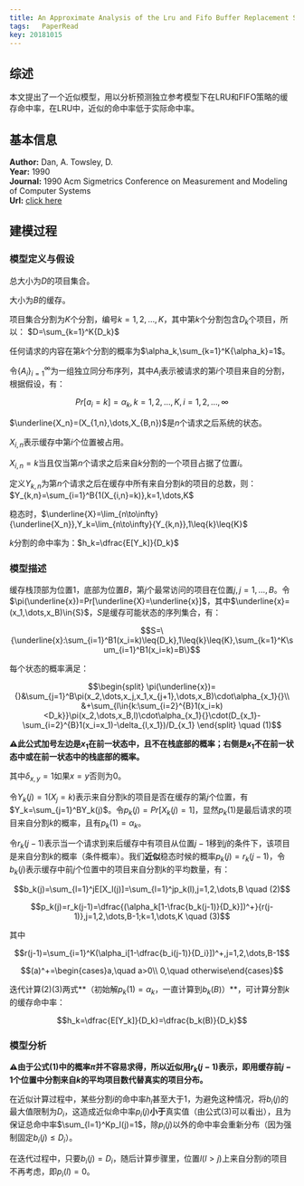```yaml
---
title: An Approximate Analysis of the Lru and Fifo Buffer Replacement Schemes
tags:	PaperRead
key: 20181015
---
```



## 综述
本文提出了一个近似模型，用以分析预测独立参考模型下在LRU和FIFO策略的缓存命中率，在LRU中，近似的命中率低于实际命中率。
<!--more-->

## 基本信息
**Author:** Dan, A. Towsley, D.<br>
**Year:** 1990<br>
**Journal:** 1990 Acm Sigmetrics Conference on Measurement and Modeling of Computer Systems<br>
**Url:** [click here](https://dl.acm.org/citation.cfm?id=98525)

## 建模过程
### 模型定义与假设
总大小为$D$的项目集合。

大小为$B$的缓存。

项目集合分割为$K$个分割，编号$k=1,2,\dots,K$，其中第$k$个分割包含$D_k$个项目，所以：
$D=\sum_{k=1}^K{D_k}$

任何请求的内容在第$k$个分割的概率为$\alpha_k,\sum_{k=1}^K{\alpha_k}=1$。

令$\{A_i\}_{i=1}^{\infty}$为一组独立同分布序列，其中$A_i$表示被请求的第$i$个项目来自的分割，根据假设，有：

$$Pr[a_i=k]=\alpha_k,k=1,2,\dots,K,i=1,2,\dots,\infty$$

$\underline{X_n}=(X_{1,n},\dots,X_{B,n})$是$n$个请求之后系统的状态。

$X_{i,n}$表示缓存中第$i$个位置被占用。

$X_{i,n}=k$当且仅当第$n$个请求之后来自$k$分割的一个项目占据了位置$i$。

定义$Y_{k,n}$为第$n$个请求之后在缓存中所有来自分割$k$的项目的总数，则：$Y_{k,n}=\sum_{i=1}^B{1(X_{i,n}=k)},k=1,\dots,K$

稳态时，$\underline{X}=\lim_{n\to\infty}{\underline{X_n}},Y_k=\lim_{n\to\infty}{Y_{k,n}},1\leq{k}\leq{K}$

$k$分割的命中率为：$h_k=\dfrac{E[Y_k]}{D_k}$

### 模型描述

缓存栈顶部为位置1，底部为位置$B$，第$j$个最常访问的项目在位置$j,j=1,\dots,B$。令$\pi(\underline{x})=Pr[\underline{X}=\underline{x}]$，其中$\underline{x}=(x_1,\dots,x_B)\in{S}$，$S$是缓存可能状态的序列集合，有：

$$S=\{\underline{x}:\sum_{i=1}^B1(x_i=k)\leq{D_k},1\leq{k}\leq{K},\sum_{k=1}^K\sum_{i=1}^B1(x_i=k)=B\}$$

每个状态的概率满足：

$$\begin{split}
\pi(\underline{x})={}&\sum_{j=1}^B\pi(x_2,\dots,x_j,x_1,x_{j+1},\dots,x_B)\cdot\alpha_{x_1}{}\\
&+\sum_{l\in{k:\sum_{i=2}^{B}1(x_i=k)<D_k}}\pi(x_2,\dots,x_B,l)\cdot\alpha_{x_1}{}\cdot(D_{x_1}-\sum_{i=2}^{B}1(x_i=x_1)-\delta_{l,x_1})/D_{x_1}
\end{split} \quad (1)$$

**⚠️此公式加号左边是$x_1$在前一状态中，且不在栈底部的概率；右侧是$x_1$不在前一状态中或在前一状态中的栈底部的概率。**

其中$\delta_{x,y}=1$如果$x=y$否则为0。

令$Y_k(j)=1(X_j=k)$表示来自分割k的项目是否在缓存的第$j$个位置，有$Y_k=\sum_{j=1}^BY_k(j)$。令$p_k(j)=Pr[X_k(j)=1]$，显然$p_k(1)$是最后请求的项目来自分割$k$的概率，且有$p_k(1)=\alpha_k$。


令$r_k(j-1)$表示当一个请求到来后缓存中有项目从位置$j-1$移到$j$的条件下，该项目是来自分割$k$的概率（条件概率）。我们**近似**稳态时候的概率$p_k(j)=r_k(j-1)$，令$b_k(j)$表示缓存中前$j$个位置中的项目来自分割$k$的平均数量，有：

$$b_k(j)=\sum_{l=1}^jE[X_l(j)]=\sum_{l=1}^jp_k(l),j=1,2,\dots,B \quad (2)$$

$$p_k(j)=r_k(j-1)=\dfrac{(\alpha_k[1-\frac{b_k(j-1)}{D_k}])^+}{r(j-1)},j=1,2,\dots,B-1;k=1,\dots,K \quad (3)$$

其中

$$r(j-1)=\sum_{i=1}^K(\alpha_i[1-\dfrac{b_i(j-1)}{D_i}])^+,j=1,2,\dots,B-1$$

$$(a)^+=\begin{cases}a,\quad a>0\\
0,\quad otherwise\end{cases}$$

迭代计算(2)(3)两式**（初始解$p_k(1)=\alpha_k$，一直计算到$b_k(B)$）**，可计算分割$k$的缓存命中率：

$$h_k=\dfrac{E[Y_k]}{D_k}=\dfrac{b_k(B)}{D_k}$$

### 模型分析

**⚠️由于公式(1)中的概率$\pi$并不容易求得，所以近似用$r_k(j-1)$表示，即用缓存前$j-1$个位置中分割来自$k$的平均项目数代替真实的项目分布。**

在近似计算过程中，某些分割$i$的命中率$h_i$甚至大于1，为避免这种情况，将$b_i(j)$的最大值限制为$D_i$，这造成近似命中率$p_i(j)$**小于**真实值（由公式(3)可以看出），且为保证总命中率$\sum_{l=1}^Kp_l(j)=1$，除$p_i(j)$以外的命中率会重新分布（因为强制固定$b_i(j)\leq{D_i}$）。

在迭代过程中，只要$b_i(j)=D_i$，随后计算步骤里，位置$l(l>j)$上来自分割$i$的项目不再考虑，即$p_i(l)=0$。






